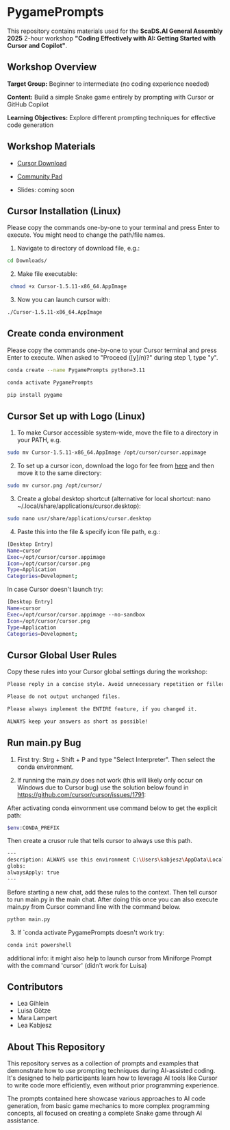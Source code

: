 # PygamePrompts

This repository contains materials used for the **ScaDS.AI General Assembly 2025** 2-hour workshop **"Coding Effectively with AI: Getting Started with Cursor and Copilot"**.

## Workshop Overview

**Target Group:** Beginner to intermediate (no coding experience needed)

**Content:** Build a simple Snake game entirely by prompting with Cursor or GitHub Copilot

**Learning Objectives:** Explore different prompting techniques for effective code generation


## Workshop Materials
- [Cursor Download](https://cursor.com/home)
- [Community Pad](https://pad.riseup.net/p/TrS8zBZO1I1feDRa_8ss)

- Slides: coming soon

## Cursor Installation (Linux)
Please copy the commands one-by-one to your terminal and press Enter to execute. You might need to change the path/file names.

1. Navigate to directory of download file, e.g.: 
```bash
cd Downloads/
```

2. Make file executable:
```bash
 chmod +x Cursor-1.5.11-x86_64.AppImage
```

3. Now you can launch cursor with:
```bash
./Cursor-1.5.11-x86_64.AppImage
```

## Create conda environment
Please copy the commands one-by-one to your Cursor terminal and press Enter to execute. When asked to "Proceed ([y]/n)?" during step 1, type "y".
```bash
conda create --name PygamePrompts python=3.11
```
```bash
conda activate PygamePrompts
```
```bash
pip install pygame
```

## Cursor Set up with Logo (Linux)
1. To make Cursor accessible system-wide, move the file to a directory in your PATH, e.g.
```bash
sudo mv Cursor-1.5.11-x86_64.AppImage /opt/cursor/cursor.appimage
```

2. To set up a cursor icon, download the logo for fee from [here](https://lobehub.com/de/icons/cursor) and then move it to the same directory:
 ```bash
sudo mv cursor.png /opt/cursor/
``` 

3. Create a global desktop shortcut (alternative for local shortcut: nano ~/.local/share/applications/cursor.desktop):
```bash
sudo nano usr/share/applications/cursor.desktop
```

4. Paste this into the file & specify icon file path, e.g.:
```bash             
[Desktop Entry]
Name=cursor
Exec=/opt/cursor/cursor.appimage
Icon=/opt/cursor/cursor.png
Type=Application
Categories=Development;
```

In case Cursor doesn't launch try:
```bash             
[Desktop Entry]
Name=cursor
Exec=/opt/cursor/cursor.appimage --no-sandbox
Icon=/opt/cursor/cursor.png
Type=Application
Categories=Development;
```

## Cursor Global User Rules

Copy these rules into your Cursor global settings during the workshop:

```bash
Please reply in a concise style. Avoid unnecessary repetition or filler language.
```

```bash
Please do not output unchanged files.
```

```bash
Please always implement the ENTIRE feature, if you changed it.
```

```bash
ALWAYS keep your answers as short as possible!
```

## Run main.py Bug

1. First try: Strg + Shift + P and type "Select Interpreter". Then select the conda environment.


2. If running the main.py does not work (this will likely only occur on Windows due to Cursor bug) use the solution below found in https://github.com/cursor/cursor/issues/1791:

After activating conda einvornment use command below to get the explicit path:
```bash
$env:CONDA_PREFIX
```
Then create a crusor rule that tells cursor to always use this path.
```bash
---
description: ALWAYS use this environment C:\Users\kabjesz\AppData\Local\anaconda3\envs\PygamePrompts to execute scripts
globs:
alwaysApply: true
---
```
Before starting a new chat, add these rules to the context. Then tell cursor to run main.py in the main chat. After doing this once you can also execute main.py from Cursor command line with the command below.
```bash
python main.py
```

3. If `conda activate PygamePrompts doesn't work try: 
```bash
conda init powershell
```

additional info: it might also help to launch cursor from Miniforge Prompt with the command 'cursor' (didn't work for Luisa)

## Contributors

- Lea Gihlein
- Luisa Götze  
- Mara Lampert
- Lea Kabjesz

## About This Repository

This repository serves as a collection of prompts and examples that demonstrate how to use prompting techniques during AI-assisted coding. It's designed to help participants learn how to leverage AI tools like Cursor to write code more efficiently, even without prior programming experience.

The prompts contained here showcase various approaches to AI code generation, from basic game mechanics to more complex programming concepts, all focused on creating a complete Snake game through AI assistance.
